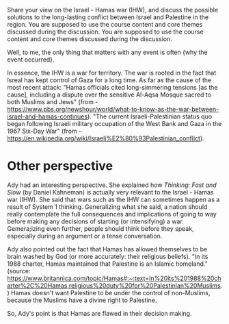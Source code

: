 
Share your view on the Israel - Hamas war (IHW), and discuss the possible solutions to the long-lasting conflict between Israel and Palestine in the region. You are supposed to use the course content and core themes discussed during the discussion.
  You are supposed to use the course content and core themes discussed during the discussion.


Well, to me, the only thing that matters with any event is often {why the event occurred}.

In essence, the IHW is a war for territory. The war is rooted in the fact that Isreal has kept control of Gaza for a long time. As far as the cause of the most recent attack: "Hamas officials cited long-simmering tensions [as the cause], including a dispute over the sensitive Al-Aqsa Mosque sacred to both Muslims and Jews" (from - https://www.pbs.org/newshour/world/what-to-know-as-the-war-between-israel-and-hamas-continues). "The current Israeli-Palestinian status quo began following Israeli military occupation of the West Bank and Gaza in the 1967 Six-Day War" (from - https://en.wikipedia.org/wiki/Israeli%E2%80%93Palestinian_conflict).




# Other perspective
Ady had an interesting perspective. She explained how *Thinking: Fast and Slow* (by Daniel Kahneman) is actually very relevant to the Israel - Hamas war (IHW). She said that wars such as the IHW can sometimes happen as a result of System 1 thinking. Generalizing what she said, a nation should really contemplate the full consequences and implications of going to way before making any decisions of starting (or intensifying) a war. Gemera;izing even further, people should think before they speak, especially during an argument or a tense conversation.

Ady also pointed out the fact that Hamas has allowed themselves to be brain washed by God (or more accurately: their religious beliefs). "In its 1988 charter, Hamas maintained that Palestine is an Islamic homeland." (source: https://www.britannica.com/topic/Hamas#:~:text=In%20its%201988%20charter%2C%20Hamas,religious%20duty%20for%20Palestinian%20Muslims.) Hamas doesn't want Palestine to be under the control of non-Muslims, because the Muslims have a divine right to Palestine.

So, Ady's point is that Hamas are flawed in their decision making.




